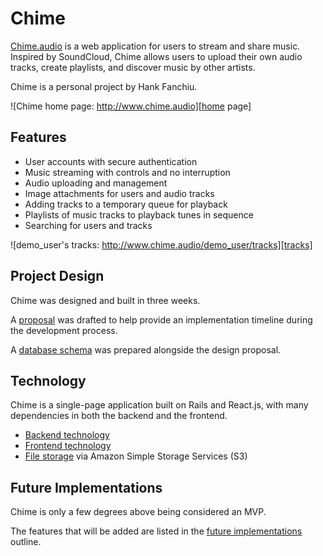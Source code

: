 # Chime

[Chime.audio][chime] is a web application for users to stream and share music. Inspired by SoundCloud, Chime allows users to upload their own audio tracks, create playlists, and discover music by other artists.

Chime is a personal project by Hank Fanchiu.

![Chime home page: http://www.chime.audio][home page]

## Features

- User accounts with secure authentication
- Music streaming with controls and no interruption
- Audio uploading and management
- Image attachments for users and audio tracks
- Adding tracks to a temporary queue for playback
- Playlists of music tracks to playback tunes in sequence
- Searching for users and tracks

![demo_user's tracks: http://www.chime.audio/demo_user/tracks][tracks]

## Project Design

Chime was designed and built in three weeks.

A [proposal][proposal] was drafted to help provide an implementation timeline during the development process.

A [database schema][schema] was prepared alongside the design proposal.

## Technology

Chime is a single-page application built on Rails and React.js, with many dependencies in both the backend and the frontend.

- [Backend technology][backend]
- [Frontend technology][frontend]
- [File storage][file storage] via Amazon Simple Storage Services (S3)

## Future Implementations

Chime is only a few degrees above being considered an MVP.

The features that will be added are listed in the [future implementations][future] outline.

[chime]: https://chime.audio
[home page]: ./docs/images/home_page.png "Chime home page"
[tracks]: ./docs/images/tracks.png "A user's tracks"
[proposal]: ./docs/proposal.md
[schema]: ./docs/schema.md
[backend]: ./docs/backend.md
[frontend]: ./docs/frontend.md
[file storage]: ./docs/file_storage.md
[future]: ./docs/future.md
